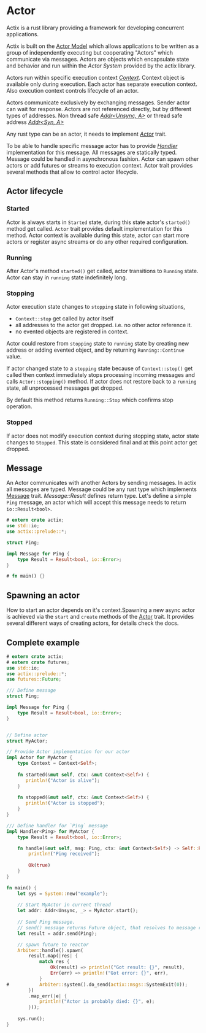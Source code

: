 # Actor

Actix is a rust library providing a framework for developing concurrent applications.

Actix is built on the [Actor Model](https://en.wikipedia.org/wiki/Actor_model) which
allows applications to be written as a group of independently executing but cooperating
"Actors" which communicate via messages. Actors are objects which encapsulate
state and behavior and run within the *Actor System* provided by the actix library. 

Actors run within specific execution context [*Context<A>*](../actix/struct.Context.html).
Context object is available only during execution. Each actor has separate
execution context. Also execution context controls lifecycle of an actor.

Actors communicate exclusively by exchanging messages. Sender actor can
wait for response. Actors are not referenced directly, but by different
types of addresses. Non thread safe [*Addr<Unsync, A>*](../actix/struct.Addr.html) or
thread safe address [*Addr<Syn, A>*](../actix/struct.Syn.html)

Any rust type can be an actor, it needs to implement [*Actor*](../actix/trait.Actor.html) trait.

To be able to handle specific message actor has to provide
[*Handler<M>*](../actix/trait.Handler.html) implementation for this message. All messages
are statically typed. Message could be handled in asynchronous fashion.
Actor can spawn other actors or add futures or streams to execution context.
Actor trait provides several methods that allow to control actor lifecycle.


## Actor lifecycle

### Started

Actor is always starts in `Started` state, during this state actor's `started()`
method get called. `Actor` trait provides default implementation for this method.
Actor context is available during this state, actor can start more actors or register
async streams or do any other required configuration.

### Running

After Actor's method `started()` get called, actor transitions to `Running` state.
Actor can stay in `running` state indefinitely long.

### Stopping

Actor execution state changes to `stopping` state in following situations,

* `Context::stop` get called by actor itself
* all addresses to the actor get dropped. i.e. no other actor reference it.
* no evented objects are registered in context.

Actor could restore from `stopping` state to `running` state by creating new
address or adding evented object, and by returning `Running::Continue` value.

If actor changed state to a `stopping` state because of `Context::stop()` get called
then context immediately stops processing incoming messages and calls
`Actor::stopping()` method. If actor does not restore back to a `running` state, all
unprocessed messages get dropped.

By default this method returns `Running::Stop` which confirms stop operation.

### Stopped

If actor does not modify execution context during stopping state, actor state changes
to `Stopped`. This state is considered final and at this point actor get dropped.


## Message

An Actor communicates with another Actors by sending messages. In actix all
messages are typed. Message could be any rust type which implements
[Message](../actix/trait.Actor.html) trait. *Message::Result* defines return type.
Let's define a simple `Ping` message, an actor which will accept this message needs to return
`io::Result<bool>`.

```rust
# extern crate actix;
use std::io;
use actix::prelude::*;

struct Ping;

impl Message for Ping {
    type Result = Result<bool, io::Error>;
}

# fn main() {}
```

## Spawning an actor

How to start an actor depends on it's context.Spawning a new async actor
is achieved via the `start` and `create` methods of
the [Actor](../actix/trait.Actor.html) trait. It provides several different ways of
creating actors, for details check the docs. 

## Complete example

```rust
# extern crate actix;
# extern crate futures;
use std::io;
use actix::prelude::*;
use futures::Future;

/// Define message
struct Ping;

impl Message for Ping {
    type Result = Result<bool, io::Error>;
}


// Define actor
struct MyActor;

// Provide Actor implementation for our actor
impl Actor for MyActor {
    type Context = Context<Self>;
    
    fn started(&mut self, ctx: &mut Context<Self>) {
       println!("Actor is alive");
    }
    
    fn stopped(&mut self, ctx: &mut Context<Self>) {
       println!("Actor is stopped");
    }
}

/// Define handler for `Ping` message
impl Handler<Ping> for MyActor {
    type Result = Result<bool, io::Error>;

    fn handle(&mut self, msg: Ping, ctx: &mut Context<Self>) -> Self::Result {
        println!("Ping received");
        
        Ok(true)
    }
}

fn main() {
    let sys = System::new("example");
    
    // Start MyActor in current thread
    let addr: Addr<Unsync, _> = MyActor.start();
    
    // Send Ping message.
    // send() message returns Future object, that resolves to message result
    let result = addr.send(Ping);

    // spawn future to reactor
    Arbiter::handle().spawn(
        result.map(|res| {
            match res {
                Ok(result) => println!("Got result: {}", result),
                Err(err) => println!("Got error: {}", err),
            }
#           Arbiter::system().do_send(actix::msgs::SystemExit(0));
        })
        .map_err(|e| {
            println!("Actor is probably died: {}", e);
        }));
    
    sys.run();
}
```
